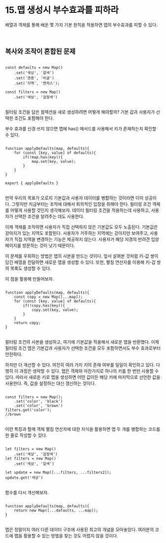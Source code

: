 # 15.맵 생성시 부수효과를 피하라

배열과 객체를 통해 배운 몇 가지 기본 원칙을 적용하면 맵의 부수효과를 피할 수 있다. 

<br>

## 복사와 조작이 혼합된 문제 

<pre>
<code>
const defaults = new Map()
    .set('색상', '갈색')
    .set('견종', '비글')
    .set('지역', '캔자스');

const filters = new Map()
    .set('색상', '검정색')
</code>
</pre>

필터링 조건을 담은 컬렉션을 새로 생성하려면 어떻게 해야할까? 기본 갑과 사용자가 선택한 조건도 포함해야 한다. 

부수 효과를 신경 쓰지 않으면 맵에 has() 메서드를 사용해서 키가 존재하는지 확인할 수 있다. 

<pre>
<code>
function applyDefaults(map, defaults){
    for (const [key, value] of defaults){
        if(!map.has(key)){
            map.set(key, value);
        }
    }
}

export { applyDefaults }
</code>
</pre>

만약 우리의 목표가 오로지 기본값과 사용자 데이터를 병합하는 것이라면 이미 성공이다. 그렇지만 지금부터는 조작에 대해서 회의적인 입장을 취해야 한다. 
필터링 조건 객체를 어떻게 사용할 것인지 생각해보자. 데이터 필터링 조건을 적용하는데 사용하고, 사용자가 선택한 조건을 알려주는 데도 사용한다. 

이제 객체를 조작하면 사용자가 직접 선택하지 않은 기본값도 모두 노출된다. 기본값은 강아지가 있는 지역도 포함된다. 사용자가 거주하는 지역에는 강아지만 보여주고, 사용자가 직접 지역을 변경하는 기능은 제공하지 않는다. 사용자가 해당 지경의 반려견 입양 페이지를 방문하는 것이 낫기 때문이다. 

이 문제를 우회하는 방법은 맵의 사본을 만드는 것이다. 앞서 살펴본 것처럼 키-값 쌍이 담긴 배열을 전달하면 새로운 맵을 생성할 수 있다. 또한, 펼침 연산자를 이용해 키-갑 쌍의 목록도 생성할 수 있다. 

이 점을 활용해 만들어보자. 

<pre>
<code>
function applyDefaults(map, defaults){
    const copy = new Map([...map]);
    for (const [key, value] of defaults){
        if(!copy.has(key)){
            copy.set(key, value);
        }
    }
    return copy;
}
</code>
</pre>

필터링 조건의 사본을 생성하고, 여기에 기본값을 적용해서 새로운 맵을 반환했다. 이제 필터링 조건 맵은 기본갑과 사용자가 선택한 조건을 모두 포함하면서도 부수 효과로부터 안전하다. 

하지만 더 개선할 수 있다. 여전히 여러 가지 키의 존재 여부를 일일이 확인하고 있다. 다행히 이 과정은 생략할 수 있다. 맵은 객체와 마찬가지로 하나의 키를 한 번만 사용할 수 있다. 따라서 새로운 키로 맵을 생성하면 어떤 값이든 해당 키에 마지막으로 선언한 값을 사용한다. 즉, 값을 설정하는 대신 갱신하는 것이다. 

<pre>
<code>
const filters = new Map();
    .set('color', 'black')
    .set('color', 'brown')
filters.get('color');
//brown
</code>
</pre>

이런 특징과 함께 객체 펼침 연산자에 대한 지식을 활용하면 맵 두 개를 병합하는 코드를 한 줄로 작성할 수 있다. 

<pre>
<code>
let filters = new Map()
    .set('색상', '검정색')
let filters = new Map()
    .set('색상', '갈색')

let update = new Map([...filters, ...filters2]);
update.get('색상')
</code>
</pre>

함수를 다시 개선해보자. 

<pre>
<code>
function applyDefaults(map, defaults){
    return new Map([...dafaults, ...map]);
}
</code>
</pre>


맵은 정말이지 여러 다른 데이터 구조에 사용된 최고의 개념을 모아놓았다. 여러분의 코드에 맵을 활용할 수 있는 방법을 찾는 것도 어렵지 않을 것이다. 

